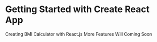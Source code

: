 # Getting Started with Create React App

Creating BMI Calculator with React.js
More Features Will Coming Soon
